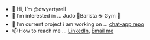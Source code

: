 - 👋 Hi, I’m @dwyertyrell
- 👀 I’m interested in ... Judo 🥋Barista ☕️ Gym 🤸
- 🌱 I’m current project i am working on ... [chat-app repo](https://github.com/dwyertyrell/chat-app)  
- 📫 How to reach me ... [LinkedIn](https://www.linkedin.com/in/tyrell-dwyer?utm_source=share&utm_campaign=share_via&utm_content=profile&utm_medium=ios_app), [Email me](mailto:dwyertyrell@gmail.com)

<!---
dwyertyrell/dwyertyrell is a ✨ special ✨ repository because its `README.md` (this file) appears on your GitHub profile.
You can click the Preview link to take a look at your changes.
--->
